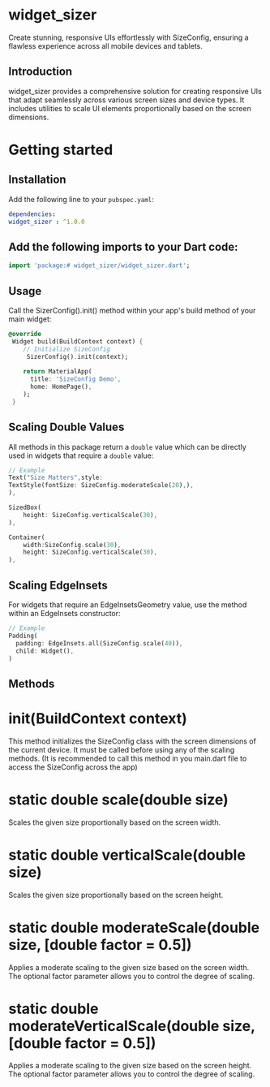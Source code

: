 <!--
This README describes the package. If you publish this package to pub.dev,
this README's contents appear on the landing page for your package.

For information about how to write a good package README, see the guide for
[writing package pages](https://dart.dev/guides/libraries/writing-package-pages).

For general information about developing packages, see the Dart guide for
[creating packages](https://dart.dev/guides/libraries/create-library-packages)
and the Flutter guide for
[developing packages and plugins](https://flutter.dev/developing-packages).
-->
# widget_sizer

Create stunning, responsive UIs effortlessly with SizeConfig, ensuring a flawless experience across all mobile devices and tablets.

## Introduction

widget_sizer provides a comprehensive solution for creating responsive UIs that adapt seamlessly across various screen sizes and device types. It includes utilities to scale UI elements proportionally based on the screen dimensions.

# Getting started


## Installation

Add the following line to your `pubspec.yaml`:

```yaml
dependencies:
widget_sizer : ^1.0.0
```
## Add the following imports to your Dart code: 

```dart
import 'package:# widget_sizer/widget_sizer.dart';
```

## Usage

Call the SizerConfig().init() method within your app's build method of your main widget:

```dart
@override
 Widget build(BuildContext context) {
    // Initialize SizeConfig
     SizerConfig().init(context);
  
    return MaterialApp(
      title: 'SizeConfig Demo',
      home: HomePage(),
    );
 }
```

## Scaling Double Values 

All methods in this package return a `double` value which can be directly used in widgets that require a `double` value:

```dart
// Example
Text("Size Matters",style: 
TextStyle(fontSize: SizeConfig.moderateScale(20),),
),

SizedBox(
    height: SizeConfig.verticalScale(30),
),

Container(
    width:SizeConfig.scale(30),
    height: SizeConfig.verticalScale(30),
),
```

## Scaling EdgeInsets 

For widgets that require an EdgeInsetsGeometry value, use the method within an EdgeInsets constructor:

```dart
// Example
Padding(
  padding: EdgeInsets.all(SizeConfig.scale(40)),
  child: Widget(),
)
```


## Methods

# init(BuildContext context)
This method initializes the SizeConfig class with the screen dimensions of the current device. It must be called before using any of the scaling methods. (It is recommended to call this method in you main.dart file to access the SizeConfig across the app)

# static double scale(double size)
Scales the given size proportionally based on the screen width.

# static double verticalScale(double size)
Scales the given size proportionally based on the screen height.

# static double moderateScale(double size, [double factor = 0.5])
Applies a moderate scaling to the given size based on the screen width. The optional factor parameter allows you to control the degree of scaling.

# static double moderateVerticalScale(double size, [double factor = 0.5])
Applies a moderate scaling to the given size based on the screen height. The optional factor parameter allows you to control the degree of scaling.

